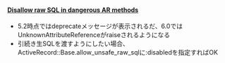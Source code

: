 #### [Disallow raw SQL in dangerous AR methods](https://github.com/rails/rails/pull/27947)

* 5.2時点ではdeprecateメッセージが表示されるだ、6.0ではUnknownAttributeReferenceがraiseされるようになる
* 引続き生SQLを渡すようにしたい場合、ActiveRecord::Base.allow_unsafe_raw_sqlに:disabledを指定すればOK
